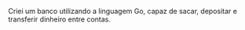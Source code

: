 Criei um banco utilizando a linguagem Go, capaz de sacar, depositar e transferir dinheiro entre contas. 

